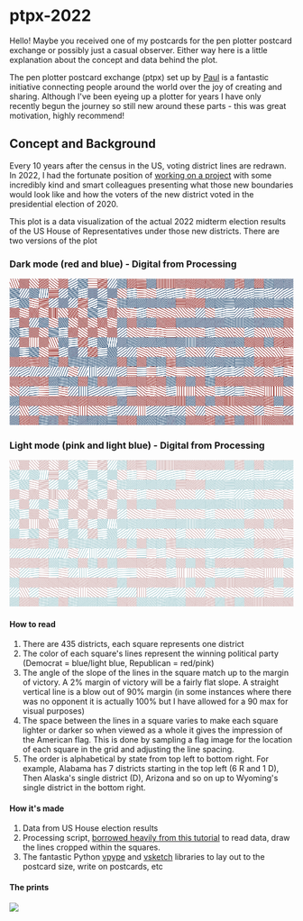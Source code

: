# ptpx-2022

Hello! Maybe you received one of my postcards for the pen plotter postcard exchange or possibly just a casual observer. Either way here is a little explanation about the concept and data behind the plot.


The pen plotter postcard exchange (ptpx) set up by [Paul](https://paulbutler.org/) is a fantastic initiative connecting people around the world over the joy of creating and sharing. Although I've been eyeing up a plotter for years I have only recently begun the journey so still new around these parts - this was great motivation, highly recommend!


## Concept and Background
Every 10 years after the census in the US, voting district lines are redrawn. In 2022, I had the fortunate position of [working on a project](https://www.cnn.com/interactive/2022/politics/us-redistricting/) with some incredibly kind and smart colleagues presenting what those new boundaries would look like and how the voters of the new district voted in the presidential election of 2020. 


This plot is a data visualization of the actual 2022 midterm election results of the US House of Representatives under those new districts. There are two versions of the plot

### Dark mode (red and blue) - Digital from Processing
![](https://github.com/codecreative/ptpx-2022/blob/main/dark-mode.png?raw=true)

### Light mode (pink and light blue) - Digital from Processing
![](https://github.com/codecreative/ptpx-2022/blob/main/light-mode.png?raw=true)


#### How to read
1. There are 435 districts, each square represents one district
2. The color of each square's lines represent the winning political party (Democrat = blue/light blue, Republican = red/pink)
3. The angle of the slope of the lines in the square match up to the margin of victory. A 2% margin of victory will be a fairly flat slope. A straight vertical line is a blow out of 90% margin (in some instances where there was no opponent it is actually 100% but I have allowed for a 90 max for visual purposes)
4. The space between the lines in a square varies to make each square lighter or darker so when viewed as a whole it gives the impression of the American flag. This is done by sampling a flag image for the location of each square in the grid and adjusting the line spacing.
5. The order is alphabetical by state from top left to bottom right. For example, Alabama has 7 districts starting in the top left (6 R and 1 D), Then Alaska's single district (D), Arizona and so on up to Wyoming's single district in the bottom right.


#### How it's made
1. Data from US House election results
2. Processing script, [borrowed heavily from this tutorial](https://sighack.com/post/cohen-sutherland-line-clipping-algorithm) to read data, draw the lines cropped within the squares.
3. The fantastic Python [vpype](https://vpype.readthedocs.io/en/latest/index.html) and [vsketch](https://vsketch.readthedocs.io/en/latest/) libraries to lay out to the postcard size, write on postcards, etc


#### The prints
![](https://github.com/codecreative/ptpx-2022/blob/main/the-plots.png?raw=true)
